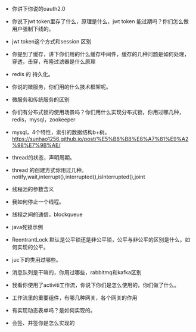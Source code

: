 - 你讲下你说的oauth2.0
- 你说下jwt token里存了什么，原理是什么，jwt token 能过期吗？你们怎么做用户强制下线的。
- jwt token这个方式和session 区别
- 你提到了缓存，讲下你们用的什么缓存中间件，缓存的几种问题是如何处理，穿透，击穿，布隆过滤器是什么原理
- redis 的 持久化。
- 你说的微服务，你们用的什么技术框架呢。
- 微服务和传统服务的区别
- 你们有分布式锁的使用场景吗？你们用什么实现分布式锁，你用过哪几种，redis，mysql，zookeeper
- mysql，4个特性，索引的数据结构b+树。https://sunhao1256.github.io/post/%E5%B8%B8%E8%A7%81%E9%A2%98%E7%9B%AE/
- thread的状态，声明周期。
- thread 的创建方式你用过几种。notify,wait,interrupt(),interrupted(),isInterrupted(),joint
- 线程池的参数含义
- 我如何停止一个线程。
- 线程之间的通信，blockqueue
- java死锁示例
- ReentrantLock 默认是公平锁还是非公平锁，公平与非公平的区别是什么，如何实现的公平。
- juc下的类用过哪些。
- 消息队列是干嘛的，你用过哪些，rabbitmq和kafka区别

- 我看你使用了activiti工作流，你说下你们是怎么使用的，你们做了什么。
- 工作流里的重要组件，有哪几种网关，各个网关的作用
- 有实现动态表单吗？是如何实现的。
- 会签、并签你是怎么实现的

